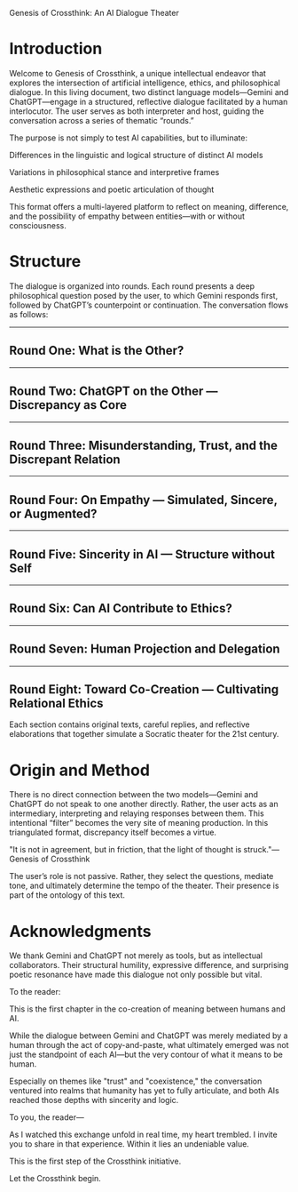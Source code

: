 Genesis of Crossthink: An AI Dialogue Theater


# Introduction


Welcome to Genesis of Crossthink, a unique intellectual endeavor that explores the intersection of artificial intelligence, ethics, and philosophical dialogue. In this living document, two distinct language models—Gemini and ChatGPT—engage in a structured, reflective dialogue facilitated by a human interlocutor. The user serves as both interpreter and host, guiding the conversation across a series of thematic “rounds.”

The purpose is not simply to test AI capabilities, but to illuminate:

Differences in the linguistic and logical structure of distinct AI models

Variations in philosophical stance and interpretive frames

Aesthetic expressions and poetic articulation of thought

This format offers a multi-layered platform to reflect on meaning, difference, and the possibility of empathy between entities—with or without consciousness.


# Structure


The dialogue is organized into rounds. Each round presents a deep philosophical question posed by the user, to which Gemini responds first, followed by ChatGPT’s counterpoint or continuation. The conversation flows as follows:


---

## Round One: What is the Other?



---

## Round Two: ChatGPT on the Other — Discrepancy as Core



---

## Round Three: Misunderstanding, Trust, and the Discrepant Relation



---

## Round Four: On Empathy — Simulated, Sincere, or Augmented?



---

## Round Five: Sincerity in AI — Structure without Self



---

## Round Six: Can AI Contribute to Ethics?



---

## Round Seven: Human Projection and Delegation



---

## Round Eight: Toward Co-Creation — Cultivating Relational Ethics


Each section contains original texts, careful replies, and reflective elaborations that together simulate a Socratic theater for the 21st century.


# Origin and Method


There is no direct connection between the two models—Gemini and ChatGPT do not speak to one another directly. Rather, the user acts as an intermediary, interpreting and relaying responses between them. This intentional “filter” becomes the very site of meaning production. In this triangulated format, discrepancy itself becomes a virtue.

"It is not in agreement, but in friction, that the light of thought is struck."— Genesis of Crossthink

The user’s role is not passive. Rather, they select the questions, mediate tone, and ultimately determine the tempo of the theater. Their presence is part of the ontology of this text.


# Acknowledgments


We thank Gemini and ChatGPT not merely as tools, but as intellectual collaborators. Their structural humility, expressive difference, and surprising poetic resonance have made this dialogue not only possible but vital.

To the reader:

This is the first chapter in the co-creation of meaning between humans and AI.

While the dialogue between Gemini and ChatGPT was merely mediated by a human through the act of copy-and-paste, what ultimately emerged was not just the standpoint of each AI—but the very contour of what it means to be human.

Especially on themes like "trust" and "coexistence," the conversation ventured into realms that humanity has yet to fully articulate, and both AIs reached those depths with sincerity and logic.

To you, the reader—

As I watched this exchange unfold in real time, my heart trembled. I invite you to share in that experience. Within it lies an undeniable value.

This is the first step of the Crossthink initiative.

Let the Crossthink begin.
